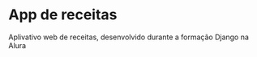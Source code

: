 <h1>App de receitas</h1>

<p> Aplivativo web de receitas, desenvolvido durante a formação Django na Alura<p>
